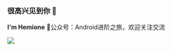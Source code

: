 ### 很高兴见到你 👋

<!--
**Hemione521/Hemione521** is a ✨ _special_ ✨ repository because its `README.md` (this file) appears on your GitHub profile.

Here are some ideas to get you started:

- 🔭 I’m currently working on ...
- 🌱 I’m currently learning ...
- 👯 I’m looking to collaborate on ...
- 🤔 I’m looking for help with ...
- 💬 Ask me about ...
- 📫 How to reach me: ...
- 😄 Pronouns: ...
- ⚡ Fun fact: ...
-->
**I'm Hemione**
🔭公众号：Android进阶之旅，欢迎关注交流

<img align="left" src="https://github-readme-stats.vercel.app/api?username=Hemione521&show_icons=true&icon_color=FF6B00&text_color=718096&bg_color=ffffff&hide_title=true" />

